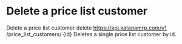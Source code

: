 # Delete a price list customer

Delete a price list customer delete https://api.katanamrp.com/v1 /price_list_customers/
{id} Deletes a single price list customer by id.
